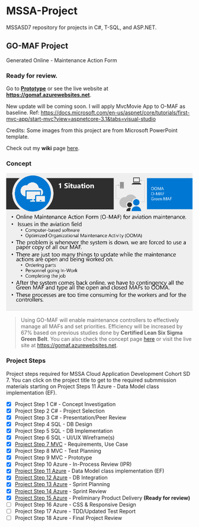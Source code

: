 # MSSA-Project
MSSASD7 repository for projects in C#, T-SQL, and ASP.NET.
## GO-MAF Project
Generated Online - Maintenance Action Form
### Ready for review.
Go to [**Prototype**](https://github.com/gowebUSA/MSSA-Project/wiki/*Prototype) or see the live website at **https://gomaf.azurewebsites.net**.

New update will be coming soon. I will apply MvcMovie App to O-MAF as baseline.
Ref: https://docs.microsoft.com/en-us/aspnet/core/tutorials/first-mvc-app/start-mvc?view=aspnetcore-3.1&tabs=visual-studio

Credits: Some images from this project are from Microsoft PowerPoint template.

Check out my **wiki** page [here](https://github.com/gowebUSA/MSSA-Project/wiki/Important-Notes).

### Concept
![Concept](https://github.com/gowebUSA/MSSA-Project/raw/master/TSQL/Project-Step-7/prototype/images/Concept.png)

> Using GO-MAF will enable maintenance controllers to effectively manage all MAFs and set priorities. Efficiency will be increased by 67% based on previous studies done by **Certified Lean Six Sigma Green Belt**. You can also check the concept page [here](https://github.com/gowebUSA/MSSA-Project/tree/master/TSQL/Project-Step-7#o-maf-project-concept-page) or visit the live site at https://gomaf.azurewebsites.net.

### Project Steps
Project steps required for MSSA Cloud Application Development Cohort SD 7. You can click on the project title to get to the required submmission materials starting on Project Steps 11 Azure - Data Model class implementation (EF).
- [x] Project Step 1 C# - Concept Investigation
- [x] Project Step 2 C# - Project Selection
- [x] Project Step 3 C# - Presentation/Peer Review
- [x] Project Step 4 SQL - DB Design
- [x] Project Step 5 SQL - DB Implementation
- [x] Project Step 6 SQL - UI/UX Wireframe(s)
- [x] [Project Step 7 MVC](https://github.com/gowebUSA/MSSA-Project/tree/master/TSQL/Project-Step-7) - Requirements, Use Case
- [x] Project Step 8 MVC - Test Planning
- [x] Project Step 9 MVC - Prototype
- [x] Project Step 10 Azure - In-Process Review (IPR)
- [x] [Project Step 11 Azure](https://github.com/gowebUSA/MSSA-Project/tree/master/ProjectSteps/ProjectStep11) - Data Model class implementation (EF)
- [x] [Project Step 12 Azure](https://github.com/gowebUSA/MSSA-Project/tree/master/ProjectSteps/ProjectStep12) - DB Integration
- [x] [Project Step 13 Azure](https://github.com/gowebUSA/MSSA-Project/tree/master/ProjectSteps/ProjectStep13) - Sprint Planning 
- [X] [Project Step 14 Azure](https://github.com/gowebUSA/MSSA-Project/blob/master/ProjectSteps/ProjectStep14) - Sprint Review 
- [X] [Project Step 15 Azure](https://github.com/gowebUSA/MSSA-Project/blob/master/ProjectSteps/ProjectStep15/readme.md#project-step-15---preliminary-product-delivery_) - Preliminary Product Delivery **(Ready for review)**
- [ ] Project Step 16 Azure - CSS & Responsive Design
- [ ] Project Step 17 Azure - TDD/Updated Test Report
- [ ] Project Step 18 Azure - Final Project Review
